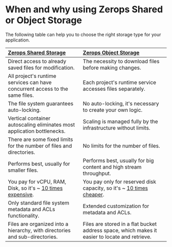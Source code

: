 # When and why using Zerops Shared or Object Storage

The following table can help you to choose the right storage type for your application.

|[Zerops Shared Storage](/documentation/services/storage/shared.html#shared-storage)                                                       |[Zerops Object Storage](/documentation/services/storage/s3.html)                                                                                    |
|:-----------------------------------------------------------------------------------------------------------------------------------------|:---------------------------------------------------------------------------------------------------------------------------------------------------|
|Direct access to already saved files for modification.                                                                                    |The necessity to download files before making changes.                                                                                              |
|All project's runtime services can have concurrent access to the same files.                                                              |Each project's runtime service accesses files separately.                                                                                           |
|The file system guarantees auto-locking.                                                                                                  |No auto-locking, it's necessary to create your own logic.                                                                                           |
|Vertical container autoscaling eliminates most application bottlenecks.                                                                   |Scaling is managed fully by the infrastructure without limits.                                                                                      |
|There are some fixed limits for the number of files and directories.                                                                      |No limits for the number of files.                                                                                                                  |
|Performs best, usually for smaller files.                                                                                                 |Performs best, usually for big content and high stream throughput.                                                                                  |
|You pay for vCPU, RAM, Disk, so it's ~ [10 times expensive](/documentation/overview/pricing.html#hardware-resources-cost-and-autoscaling).|You pay only for reserved disk capacity, so it's ~ [10 times cheaper](/documentation/overview/pricing.html#hardware-resources-cost-and-autoscaling).|
|Only standard file system metadata and ACLs functionality.                                                                                |Extended customization for metadata and ACLs.                                                                                                       |
|Files are organized into a hierarchy, with directories and sub-directories.                                                               |Files are stored in a flat bucket address space, which makes it easier to locate and retrieve.                                                      |
